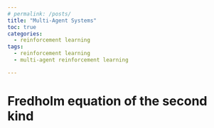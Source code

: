 ```yaml
---
# permalink: /posts/
title: "Multi-Agent Systems"
toc: true
categories:
  - reinforcement learning
tags:
  - reinforcement learning
  - multi-agent reinforcement learning

---
```


# Fredholm equation of the second kind